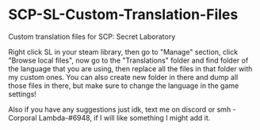 # SCP-SL-Custom-Translation-Files
Custom translation files for SCP: Secret Laboratory

Right click SL in your steam library, then go to "Manage" section, click "Browse local files", now go to the "Translations" folder and find folder of the language that
you are using, then replace all the files in that folder with my custom ones.
You can also create new folder in there and dump all those files in there, but make sure to change the language in the game settings!

Also if you have any suggestions just idk, text me on discord or smh -Corporal Lambda-#6948, if I will like something I might add it. 
